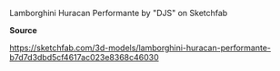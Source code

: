 Lamborghini Huracan Performante by "DJS" on Sketchfab

**Source**

https://sketchfab.com/3d-models/lamborghini-huracan-performante-b7d7d3dbd5cf4617ac023e8368c46030
